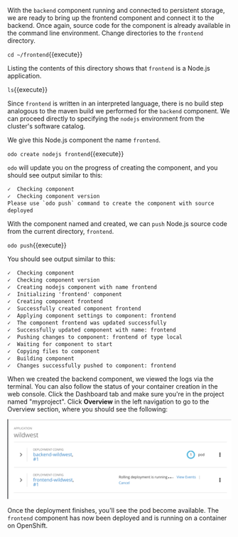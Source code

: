 With the `backend` component running and connected to persistent storage, we are ready to bring up the frontend component and connect it to the backend. Once again, source code for the component is already available in the command line environment. Change directories to the `frontend` directory.

`cd ~/frontend`{{execute}}

Listing the contents of this directory shows that `frontend` is a Node.js application.

`ls`{{execute}}

Since `frontend` is written in an interpreted language, there is no build step analogous to the maven build we performed for the `backend` component. We can proceed directly to specifying the `nodejs` environment from the cluster's software catalog.

We give this Node.js component the name `frontend`.

`odo create nodejs frontend`{{execute}}

`odo` will update you on the progress of creating the component, and you should see output similar to this:

```
✓  Checking component
✓  Checking component version
Please use `odo push` command to create the component with source deployed
```

With the component named and created, we can `push` Node.js source code from the current directory, `frontend`.

`odo push`{{execute}}

You should see output similar to this:

```
✓  Checking component
✓  Checking component version
✓  Creating nodejs component with name frontend
✓  Initializing 'frontend' component
✓  Creating component frontend
✓  Successfully created component frontend
✓  Applying component settings to component: frontend
✓  The component frontend was updated successfully
✓  Successfully updated component with name: frontend
✓  Pushing changes to component: frontend of type local
✓  Waiting for component to start
✓  Copying files to component
✓  Building component
✓  Changes successfully pushed to component: frontend
```

When we created the backend component, we viewed the logs via the terminal. You can also follow the status of your container creation in the web console. Click the Dashboard tab and make sure you're in the project named "myproject". Click **Overview** in the left navigation to go to the Overview section, where you should see the following:

![OKD Web Console](../../assets/introduction/developing-with-odo/frontend-console.png)

Once the deployment finishes, you'll see the pod become available. The `frontend` component has now been deployed and is running on a container on OpenShift.
